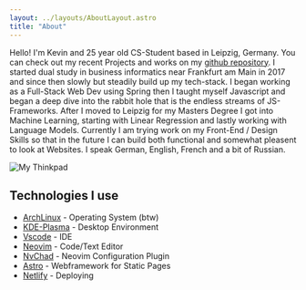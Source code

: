 ```yaml
---
layout: ../layouts/AboutLayout.astro
title: "About"
---
```


Hello! I'm Kevin and 25 year old CS-Student based in Leipzig, Germany. You can check out my recent Projects and works on my [github repository](https://github.com/kevinkunkel98). I started dual study in business informatics near Frankfurt am Main in 2017 and since then slowly but steadily build up my tech-stack. I began working as a Full-Stack Web Dev using Spring then I taught myself Javascript and began a deep dive into the rabbit hole that is the endless streams of JS-Frameworks. After I moved to Leipzig for my Masters Degree I got into Machine Learning, starting with Linear Regression and lastly working with Language Models. Currently I am trying work on my Front-End / Design Skills so that in the future I can build both functional and somewhat pleasent to look at Websites. I speak German, English, French and a bit of Russian.

![My Thinkpad](/assets/mythinkpad.jpg)

## Technologies I use

- [ArchLinux](https://archlinux.org/) - Operating System (btw)
- [KDE-Plasma](https://kde.org/de/plasma-desktop/) - Desktop Environment
- [Vscode](https://code.visualstudio.com/) - IDE
- [Neovim](https://neovim.io/) - Code/Text Editor
- [NvChad](https://nvchad.com/) - Neovim Configuration Plugin
- [Astro](https://astro.build/) - Webframework for Static Pages
- [Netlify](https://www.netlify.com) - Deploying